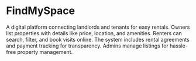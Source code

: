 # FindMySpace
A digital platform connecting landlords and tenants for easy rentals. Owners list properties with details like price, location, and amenities. Renters can search, filter, and book visits online. The system includes rental agreements and payment tracking for transparency. Admins manage listings for hassle-free property management.
